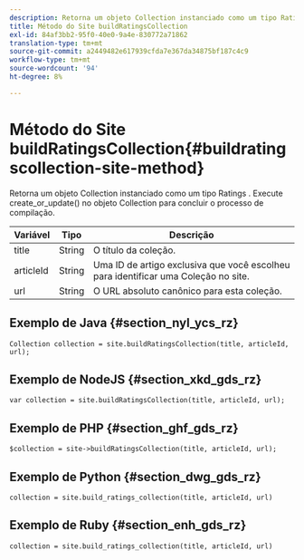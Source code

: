 ```yaml
---
description: Retorna um objeto Collection instanciado como um tipo Ratings . Execute create_or_update() no objeto Collection para concluir o processo de compilação.
title: Método do Site buildRatingsCollection
exl-id: 84af3bb2-95f0-40e0-9a4e-830772a71862
translation-type: tm+mt
source-git-commit: a2449482e617939cfda7e367da34875bf187c4c9
workflow-type: tm+mt
source-wordcount: '94'
ht-degree: 8%

---
```


# Método do Site buildRatingsCollection{#buildratingscollection-site-method}

Retorna um objeto Collection instanciado como um tipo Ratings . Execute create_or_update() no objeto Collection para concluir o processo de compilação.

| Variável | Tipo | Descrição |
|--- |--- |--- |
| title | String   | O título da coleção. |
| articleId | String   | Uma ID de artigo exclusiva que você escolheu para identificar uma Coleção no site. |
| url | String | O URL absoluto canônico para esta coleção. |

## Exemplo de Java {#section_nyl_ycs_rz}

```
Collection collection = site.buildRatingsCollection(title, articleId, url); 
```

## Exemplo de NodeJS {#section_xkd_gds_rz}

```
var collection = site.buildRatingsCollection(title, articleId, url); 
```

## Exemplo de PHP {#section_ghf_gds_rz}

```
$collection = site->buildRatingsCollection(title, articleId, url); 
```

## Exemplo de Python {#section_dwg_gds_rz}

```
collection = site.build_ratings_collection(title, articleId, url) 
```

## Exemplo de Ruby {#section_enh_gds_rz}

```
collection = site.build_ratings_collection(title, articleId, url) 
```
